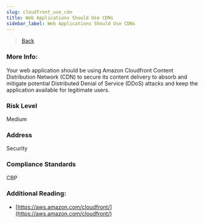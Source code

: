 ```yaml
---
slug: cloudfront_use_cdn
title: Web Applications Should Use CDNs
sidebar_label: Web Applications Should Use CDNs
---
```

> [Back](../../cloudfrontmonitoring)

### More Info:
Your web application should be using Amazon Cloudfront Content Distribution Network (CDN) to secure its content delivery to absorb and mitigate potential Distributed Denial of Service (DDoS) attacks and keep the application available for legitimate users.

### Risk Level
Medium

### Address
Security

### Compliance Standards
CBP

### Additional Reading:
- [https://aws.amazon.com/cloudfront/](https://aws.amazon.com/cloudfront/) 
